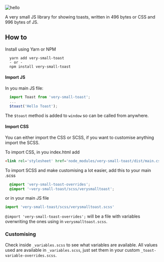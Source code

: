 ![hello](https://raw.githubusercontent.com/jjohnson1994/very-small-toast/master/hello.png)

A very small JS library for showing toasts, written in 496 bytes or CSS and 996 bytes of JS.

## How to

Install using Yarn or NPM
```
  yarn add very-small-toast
  - or -
  npm install very-small-toast
```

#### Import JS
In you main JS file:
``` js
  import Toast from 'very-small-toast';
  ...
  $toast('Hello Toast');
```
The `$toast` method is added to `window` so can be called from anywhere.
#### Import CSS
You can either import the CSS or SCSS, if you want to customise anything import the SCSS.

To import CSS, in you index.html add
``` html
<link rel='stylesheet' href='node_modules/very-small-toast/dist/main.css'/>
```

To import SCSS and make customising a lot easier, add this to your main .scss
``` css
  @import 'very-small-toast-overrides';
  @import '~very-small-toast/scss/verysmalltoast';
```
or in your main JS file
``` js
import 'very-small-toast/scss/verysmalltoast.scss'
```

`@import 'very-small-toast-overrides';` will be a file with variables overwriting the ones using in `verysmalltoast.scss`.

### Customising
Check inside `_variables.scss` to see what variables are available. All values used are available in `_variables.scss`, just set them in your custom `_toast-variable-overrides.scss`.